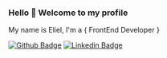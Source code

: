 
### Hello 👋 Welcome to my profile
My name is Eliel,
I'm a { FrontEnd Developer } 



[![Github Badge](https://img.shields.io/badge/-Github-000?style=flat-square&logo=Github&logoColor=white&link=https://github.com/Eliel5)](https://github.com/Eliel5)
[![Linkedin Badge](https://img.shields.io/badge/-LinkedIn-blue?style=flat-square&logo=Linkedin&logoColor=white&link=https://www.linkedin.com/in/ElielRibeiro/)](https://www.linkedin.com/in/eliel-ribeiro-8933b41a7/)



